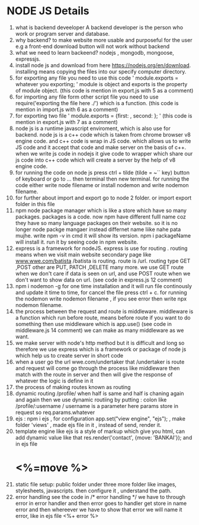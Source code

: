 # NODE JS Details
1. what is backend deveeloper
A backend developer is the person who work or program server and database.
2. why backend?
to make website more usable and purposeful for the user e.g a front-end download button will not work without backend
3. what we need to learn backeend?
  nodejs , mongodb,  mongoose, expressjs.
4. install node js and download from here https://nodejs.org/en/download.
   installing means copying the files into our specify computer directory.
5. for exporting any file you need to use this code ' module.exports = whatever you exporting; ' module is object and exports is the property of module object. (this code is mention in export.js with 5 as a comment)
6. for importing any file form other script file you need to use require('exporting the file here ./') which is a function. (this code is mention in import.js with 6 as a comment)
7. for exporting two file ' module.exports = {first: , second:  }; ' (this code is mention in export.js with 7 as a comment)  
8. node js is a runtime javascript enviroment, which is also use for backend. node js is a c++ code which is taken from chrome browser v8 engine code. and c++ code is wrap in JS code. which allows us  to write JS code and it accept that code and make server on the basis of c++. when we write js code in nodejs it give code to wrapper which share our js code into c++ code which will create a server by the help of v8 engine code.
9. for running the code on node js press ctrl + tilde (tilde = ~`` key) button of keyboard or go to ... then terminal then new terminal. for running the code either write node filename or install nodemon and write nodemon filename.
10. for further about import and export go to node 2 folder. or import export folder in this file
11.  npm node package manager which is like a store which have so many packages. packages is a code. now  npm have different fulll name coz they have so many language packages on their website. so  it is no longer node packge mangaer instead differnet name liike nahe pata mujhe. write npm -v in cmd it will show its version. npm i packageName will install it. run it by seeing code in npm website.
12. express is a framework for nodeJS. express is use for routing . routing means when we visit main website secondary page like www.wwe.com/batista /batista is routing. route is /url. routing type GET ,POST other are PUT, PATCH ,DELETE many more.  we use GET route when we don't care  if data is seen on url, and use POST route when we don't want to show data on url. (see code in express.js 12 comment)
13. npm i nodemon -g for one time installation and it will run file continously and update it time to time, for cancel the file press ctrl + c. for running the nodemon write nodemon filename , if you see error then write npx nodemon filename.
14. the process between the request and route is middleware. middleware is a function which run before route, means before route if you want to do something then use middleware which is app.use() (see code in middleware.js 14 comment) we can make as many middleware as we want.
15. we  make server with node's http method but it is difficult and long so therefore we use express which is a framework or package of node js which help us to create server in short code
16. when a user go the url wwe.com/undertaker that /undertaker is route and request  will come go through the process like middleware then match with the route in server and then will give the response of whatever the logic is define in it
17. the process of making routes known as routing
18. dynamic routing /profile/ when half is same and half is chaning again and again then we use dynamic routiing by putting : colon like /profile/:username / username is a parameter here params store in request so req.params.whatever
19. ejs : npm i ejs , for configuration app.set("view engine", "ejs"); , make folder 'views' , made ejs file in it , instead of send, render it.
20. template engine like ejs is a style of markup which give you html, can add dynamic value like that res.render('contact', {move: 'BANKAI'}); and in ejs file <h1><%=move %></h1>
21. static file setup: public folder under three more folder like images, stylesheets, javascripts. then configure it , understand the path.
22. error handling see the code in /* error handling */ we have to through error in error handler and then error goes to handler get store in name error and then whereever we have to show that error we will name it error, like in ejs file <%+ error %>

